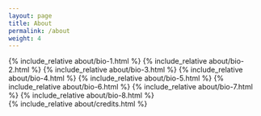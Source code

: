 ```yaml
---
layout: page
title: About
permalink: /about
weight: 4
---
```

<div class="bios">
{% include_relative about/bio-1.html %}
{% include_relative about/bio-2.html %}
{% include_relative about/bio-3.html %}
{% include_relative about/bio-4.html %}
{% include_relative about/bio-5.html %}
{% include_relative about/bio-6.html %}
{% include_relative about/bio-7.html %}
{% include_relative about/bio-8.html %}
</div>

<div class="credits">
	{% include_relative about/credits.html %}
</div>
